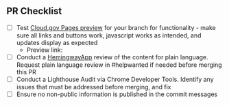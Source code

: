 ## PR Checklist
- [ ] Test [Cloud.gov Pages preview](https://pages.cloud.gov/sites/764/builds) for your branch for functionality - make sure all links and buttons work, javascript works as intended, and updates display as expected
  - Preview link: 
- [ ] Conduct a [HemingwayApp](https://hemingwayapp.com/) review of the content for plain language. Request plain language review in #helpwanted if needed before merging this PR
- [ ] Conduct a Lighthouse Audit via Chrome Developer Tools. Identify any issues that must be addressed before merging, and fix
- [ ] Ensure no non-public information is published in the commit messages
